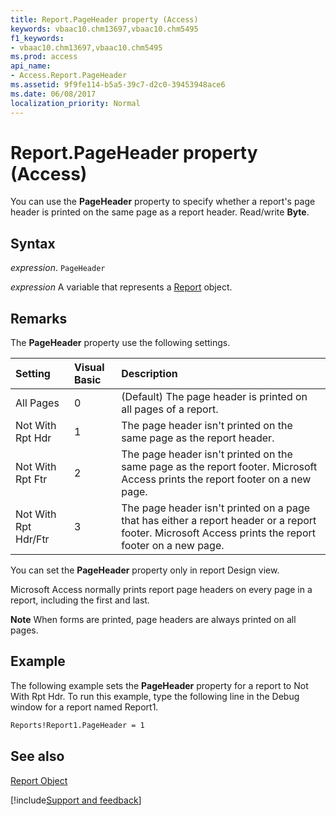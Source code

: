 ```yaml
---
title: Report.PageHeader property (Access)
keywords: vbaac10.chm13697,vbaac10.chm5495
f1_keywords:
- vbaac10.chm13697,vbaac10.chm5495
ms.prod: access
api_name:
- Access.Report.PageHeader
ms.assetid: 9f9fe114-b5a5-39c7-d2c0-39453948ace6
ms.date: 06/08/2017
localization_priority: Normal
---
```



# Report.PageHeader property (Access)

You can use the  **PageHeader** property to specify whether a report's page header is printed on the same page as a report header. Read/write **Byte**.


## Syntax

_expression_. `PageHeader`

_expression_ A variable that represents a [Report](Access.Report.md) object.


## Remarks

The  **PageHeader** property use the following settings.



|Setting|Visual Basic|Description|
|:-----|:-----|:-----|
|All Pages|0|(Default) The page header is printed on all pages of a report.|
|Not With Rpt Hdr|1|The page header isn't printed on the same page as the report header.|
|Not With Rpt Ftr|2|The page header isn't printed on the same page as the report footer. Microsoft Access prints the report footer on a new page.|
|Not With Rpt Hdr/Ftr|3|The page header isn't printed on a page that has either a report header or a report footer. Microsoft Access prints the report footer on a new page.|

You can set the  **PageHeader** property only in report Design view.

Microsoft Access normally prints report page headers on every page in a report, including the first and last.


 **Note**  When forms are printed, page headers are always printed on all pages.


## Example

The following example sets the  **PageHeader** property for a report to Not With Rpt Hdr. To run this example, type the following line in the Debug window for a report named Report1.


```vb
Reports!Report1.PageHeader = 1
```


## See also


[Report Object](Access.Report.md)

[!include[Support and feedback](~/includes/feedback-boilerplate.md)]